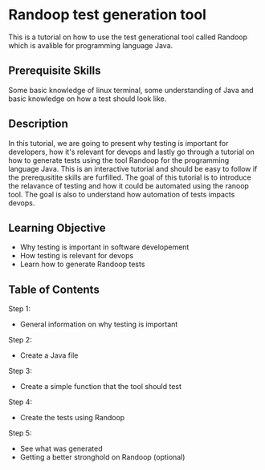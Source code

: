 # Randoop test generation tool
This is a tutorial on how to use the test generational tool called Randoop which is avalible for programming language Java.

## Prerequisite Skills
Some basic knowledge of linux terminal, some understanding of Java and basic knowledge on how a test should look like.

## Description
In this tutorial, we are going to present why testing is important for developers, how it's relevant for devops and lastly go through a tutorial on how to generate tests using the tool Randoop for the programming language Java. This is an interactive tutorial and should be easy to follow if the prerequsitite skills are furfilled. The goal of this tutorial is to introduce the relavance of testing and how it could be automated using the ranoop tool. The goal is also to understand how automation of tests impacts devops.
## Learning Objective
- Why testing is important in software developement
- How testing is relevant for devops
- Learn how to generate Randoop tests

## Table of Contents
Step 1:
- General information on why testing is important

Step 2:
- Create a Java file

Step 3:
- Create a simple function that the tool should test

Step 4:
- Create the tests using Randoop

Step 5:
- See what was generated
- Getting a better stronghold on Randoop (optional)


